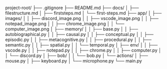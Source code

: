 project-root/
├── .gitignore
├── README.md
├── docs/
│   ├── filestructure.md
│   ├── firststeps.md
│   └── first-steps.md
├── app/
│   ├── images/
│   │   ├── discord_image.png
│   │   ├── vscode_image.png
│   │   ├── notepad_image.png
│   │   ├── chrome_image.png
│   │   └── computer_image.png
│   ├── memory/
│   │   ├── base.py
│   │   ├── autobiographical.py
│   │   ├── causal.py
│   │   ├── conceptual.py
│   │   ├── episodic.py
│   │   ├── metacognitive.py
│   │   ├── procedural.py
│   │   ├── semantic.py
│   │   ├── spatial.py
│   │   └── temporal.py
│   ├── env/
│   │   ├── vscode.py
│   │   ├── notepad.py
│   │   ├── chrome.py
│   │   ├── computer.py
│   │   └── discord.py
│   ├── bob/
│   │   └── bob.py
│   └── actions/
│       ├── mouse.py
│       ├── keyboard.py
│       └── microphone.py
└── main.py
